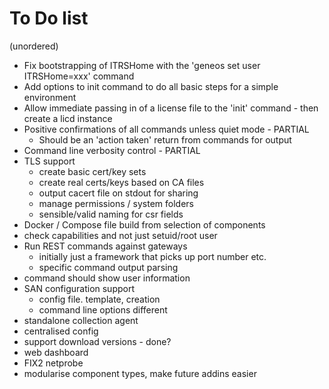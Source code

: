 # To Do list

(unordered)

* Fix bootstrapping of ITRSHome with the 'geneos set user ITRSHome=xxx' command
* Add options to init command to do all basic steps for a simple environment
* Allow immediate passing in of a license file to the 'init' command - then create a licd instance
* Positive confirmations of all commands unless quiet mode - PARTIAL
  * Should be an 'action taken' return from commands for output
* Command line verbosity control - PARTIAL
* TLS support
  * create basic cert/key sets
  * create real certs/keys based on CA files
  * output cacert file on stdout for sharing
  * manage permissions / system folders
  * sensible/valid naming for csr fields
* Docker / Compose file build from selection of components
* check capabilities and not just setuid/root user
* Run REST commands against gateways
  * initially just a framework that picks up port number etc.
  * specific command output parsing
* command should show user information
* SAN configuration support
  * config file. template, creation
  * command line options different
* standalone collection agent
* centralised config
* support download versions - done?
* web dashboard
* FIX2 netprobe
* modularise component types, make future addins easier